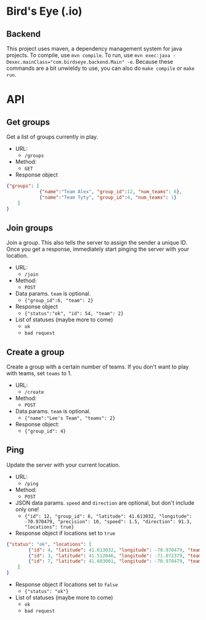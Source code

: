 # Bird's Eye (.io)
## Backend

This project uses maven, a dependency management system for java projects. To compile,
use `mvn compile`. To run, use `mvn exec:java -Dexec.mainClass="com.birdseye.backend.Main" -e`.
Because these commands are a bit unwieldy to use, you can also do `make compile` or `make run`.

# API

## Get groups

Get a list of groups currently in play.

- URL:
	- `/groups`
- Method:
	- `GET`
- Response object
```json
{"groups": [
			{"name":"Team Alex", "group_id":12, "num_teams": 6},
			{"name":"Team Tyty", "group_id":4, "num_teams": 1}
	]
}
```

## Join groups

Join a group. This also tells the server to assign the sender a unique ID. Once you get a response, immediately start pinging the server with your location.

- URL:
	- `/join`
- Method:
	- `POST`
- Data params. `team` is optional.
	- `{"group_id":6, "team": 2}`
- Response object
	- `{"status":"ok", "id": 54, "team": 2}`
- List of statuses (maybe more to come)
	- `ok`
	- `bad request`

## Create a group

Create a group with a certain number of teams. If you don't want to play with teams, set `teams` to 1.

- URL:
	- `/create`
- Method:
	- `POST`
- Data params. `team` is optional.
	- `{"name":"Lee's Team", "teams": 2}`
- Response object:
	- `{"group_id": 4}`

## Ping

Update the server with your current location.

- URL:
	- `/ping`
- Method:
	- `POST`
- JSON data params. `speed` and `direction` are optional, but don't include only one!
	- `{"id": 12, "group_id": 6, "latitude": 41.613032, "longitude": -70.970479, "precision": 10, "speed": 1.5, "direction": 91.3, "locations": true}`
- Response object if locations set to `true`
```json
{"status": "ok", "locations": [
		{"id": 4, "latitude": 41.613032, "longitude": -70.970479, "team": 1},
		{"id": 3, "latitude": 41.512046, "longitude": -71.072379, "team": 2},
		{"id": 7, "latitude": 41.603001, "longitude": -70.970479, "team": 1}
	]
}
```
- Response object if locations set to `false`
	- `{"status": "ok"}`
- List of statuses (maybe more to come)
	- `ok`
	- `bad request`

